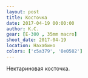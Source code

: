 ```yaml
---
layout: post
title: Косточка
date: 2017-04-19 00:00:00
author: К.С.
gear: [E-300 , 35mm macro]
shoot_date: 2017-04-19
location: Нахабино
colors: ['c5a379', '0e0502']
---
```


Нектариновая косточка.
